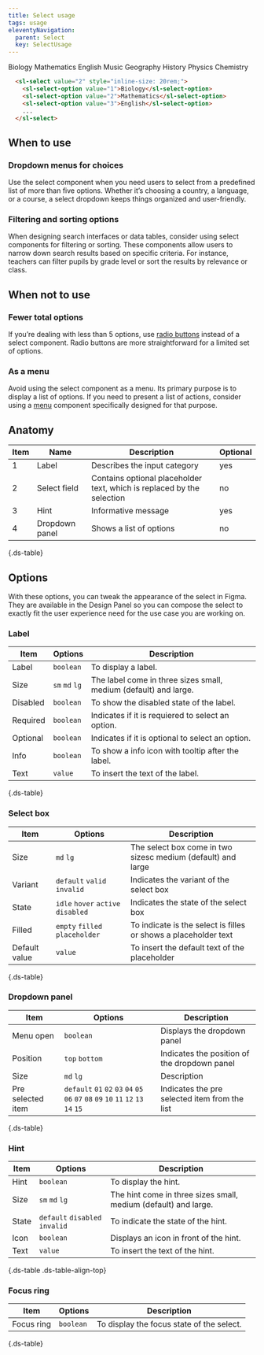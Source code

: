 ```yaml
---
title: Select usage
tags: usage
eleventyNavigation:
  parent: Select
  key: SelectUsage
---
```

<section class="no-heading">
<div class="ds-example">
<sl-select value="2" style="inline-size: 20rem;">
    <sl-select-option value="1">Biology</sl-select-option>
    <sl-select-option value="2">Mathematics</sl-select-option>
    <sl-select-option value="3">English</sl-select-option>
    <sl-select-option value="4">Music</sl-select-option>
    <sl-select-option value="5">Geography</sl-select-option>
    <sl-select-option value="6">History</sl-select-option>
    <sl-select-option value="7">Physics</sl-select-option>
    <sl-select-option value="8">Chemistry</sl-select-option>
</sl-select>
</div>

<div class="ds-code">

  ```html
    <sl-select value="2" style="inline-size: 20rem;">
      <sl-select-option value="1">Biology</sl-select-option>
      <sl-select-option value="2">Mathematics</sl-select-option>
      <sl-select-option value="3">English</sl-select-option>
      ...
    </sl-select>
  ```

</div>
</section>

<section>

## When to use

### Dropdown menus for choices
Use the select component when you need users to select from a predefined list of more than five options. Whether it’s choosing a country, a language, or a course, a select dropdown keeps things organized and user-friendly.

### Filtering and sorting options
When designing search interfaces or data tables, consider using select components for filtering or sorting. These components allow users to narrow down search results based on specific criteria. For instance, teachers can filter pupils by grade level or sort the results by relevance or class. 

</section>

<section>

## When not to use

### Fewer total options
If you’re dealing with less than 5 options, use [radio buttons](/categories/components/radio-group/) instead of a select component. Radio buttons are more straightforward for a limited set of options.

### As a menu
Avoid using the select component as a menu. Its primary purpose is to display a list of options. If you need to present a list of actions, consider using a [menu](/categories/components/menu/) component specifically designed for that purpose.
</section>

<section>

## Anatomy

<div class="ds-table-wrapper">

|Item|Name| Description | Optional|
|-|-|-|-|
|1|Label	|Describes the input category|yes|
|2|Select field	|Contains optional placeholder text, which is replaced by the selection|no|
|3|Hint	|Informative message|yes|
|4|Dropdown panel	|Shows a list of options|no|

{.ds-table}

</div>

</section>

<section>

## Options

With these options, you can tweak the appearance of the select in Figma. They are available in the Design Panel so you can compose the select to exactly fit the user experience need for the use case you are working on.

### Label

<div class="ds-table-wrapper">

|Item|Options|Description|
|-|-|-|
|Label|`boolean`| To display a label.|
|Size|`sm` `md` `lg`| The label come in three sizes small, medium (default) and large.|
|Disabled|`boolean`| To show the disabled state of the label.|
|Required|`boolean`| Indicates if it is requiered to select an option.|
|Optional|`boolean`| Indicates if it is optional to select an  option.|
|Info|`boolean`| To show a info icon with tooltip after the label.|
|Text|`value`| To insert the text of the label.|

{.ds-table}

</div>

### Select box
<div class="ds-table-wrapper">

|Item|Options|Description|
|-|-|-|
|Size|`md` `lg`| The select box come in two sizesc medium (default) and large|
|Variant|`default` `valid` `invalid`|Indicates the variant of the select box|
|State|`idle` `hover` `active` `disabled`|Indicates the state of the select box|
|Filled|`empty` `filled` `placeholder`|To indicate is the select is filles or shows a placeholder text|
|Default value|`value`|To insert the default text of the placeholder|

{.ds-table}

</div>

### Dropdown panel
<div class="ds-table-wrapper">

|Item|Options|Description|
|-|-|-|
|Menu open|`boolean`|Displays the dropdown panel|
|Position|`top` `bottom`|Indicates the position of the dropdown panel|
|Size|`md` `lg`|Description|
|Pre selected item|`default` `01` `02` `03` `04` `05` `06` `07` `08` `09` `10` `11` `12` `13` `14` `15`|Indicates the pre selected item from the list|

{.ds-table}

</div>

### Hint

<div class="ds-table-wrapper">

|Item|Options|Description|
|-|-|-|
|Hint|`boolean`| To display the hint.|
|Size|`sm` `md` `lg`| The hint come in three sizes small, medium (default) and large.|
|State|`default` `disabled` `invalid`| To indicate the state of the hint.|
|Icon|`boolean`| Displays an icon in front of the hint.|
|Text|`value`| To insert the text of the hint.|

{.ds-table .ds-table-align-top}

</div>

### Focus ring

<div class="ds-table-wrapper">

|Item|Options|Description|
|-|-|-|
|Focus ring|`boolean`| To display the focus state of the select.|

{.ds-table}



</section>